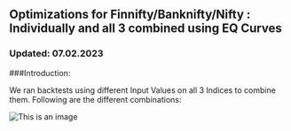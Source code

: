 ## Optimizations for Finnifty/Banknifty/Nifty : Individually and all 3 combined using EQ Curves
### Updated: 07.02.2023


###Introduction:

We ran backtests using different Input Values on all 3 Indices to combine them. Following are the different combinations:

![This is an image](Systems/Finnifty_Long/Optimizations/Picture1.emf)


